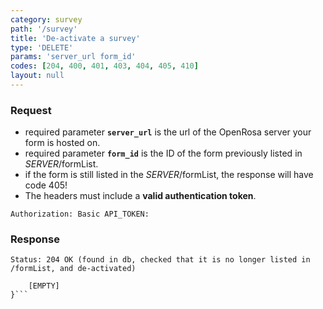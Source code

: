 ```yaml
---
category: survey
path: '/survey'
title: 'De-activate a survey'
type: 'DELETE'
params: 'server_url form_id'
codes: [204, 400, 401, 403, 404, 405, 410]
layout: null
---
```


### Request

* required parameter **`server_url`** is the url of the OpenRosa server your form is hosted on.
* required parameter **`form_id`** is the ID of the form previously listed in _SERVER_/formList.
* if the form is still listed in the _SERVER_/formList, the response will have code 405!
* The headers must include a **valid authentication token**.

```Authorization: Basic API_TOKEN:```

### Response


```Status: 204 OK (found in db, checked that it is no longer listed in /formList, and de-activated)```
```{
    [EMPTY]
}```
